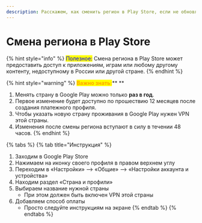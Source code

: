 ```yaml
---
description: Расскажем, как сменить регион в Play Store, если не обновляются приложения.
---
```


# Смена региона в Play Store

{% hint style="info" %}
<mark style="color:blue;">Полезное:</mark> Смена региона в Play Store может предоставить доступ к приложениям, играм или любому другому контенту, недоступному в России или другой стране.
{% endhint %}

{% hint style="warning" %}
<mark style="color:orange;">**Важно знать:**</mark>** **&#x20;

1. Менять страну в Google Play можно только **раз в год**.
2. Первое изменение будет доступно по прошествию 12 месяцев после создания платежного профиля.
3. Чтобы указать новую страну проживания в Google Play нужен VPN этой страны.
4. Изменения после смены региона вступают в силу в течении 48 часов.
{% endhint %}



{% tabs %}
{% tab title="Инструкция" %}
1. Заходим в Google Play Store
2. Нажимаем на иконку своего профиля в правом верхнем углу
3. Переходим в «Настройки» --> «Общие» --> «Настройки аккаунта и устройства»
4. Находим раздел «Страна и профили»
5. Выбираем название нужной страны
   * При этом должен быть включен VPN этой страны
6. Добавляем способ оплаты
   * Просто следуйте инструкциям на экране
{% endtab %}
{% endtabs %}


